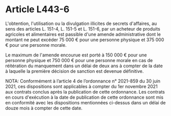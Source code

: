 # Article L443-6

L'obtention, l'utilisation ou la divulgation illicites de secrets d'affaires, au sens des articles L. 151-4, L. 151-5 et L. 151-6, par un acheteur de produits agricoles et alimentaires est passible d'une amende administrative dont le montant ne peut excéder 75 000 € pour une personne physique et 375 000 € pour une personne morale.

Le maximum de l'amende encourue est porté à 150 000 € pour une personne physique et 750 000 € pour une personne morale en cas de réitération du manquement dans un délai de deux ans à compter de la date à laquelle la première décision de sanction est devenue définitive.

NOTA:
Conformément à l’article 4 de l’ordonnance n° 2021-859 du 30 juin 2021, ces dispositions sont applicables à compter du 1er novembre 2021 aux contrats conclus après la publication de cette ordonnance. Les contrats en cours d'exécution à la date de publication de cette ordonnance sont mis en conformité avec les dispositions mentionnées ci-dessus dans un délai de douze mois à compter de cette date.
